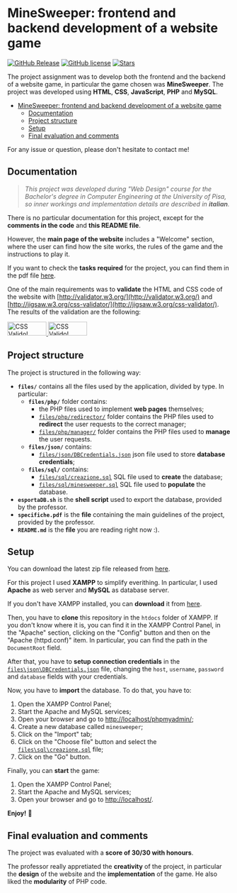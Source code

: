 # MineSweeper: frontend and backend development of a website game

[![GitHub Release](https://img.shields.io/github/release/EmanueleRsp/MineSweeper-Website-game?style=flat)](https://github.com/EmanueleRsp/MineSweeper-Website-game/releases) [![GitHub license](https://img.shields.io/github/license/EmanueleRsp/MineSweeper-Website-game?style=flat)](https://github.com/EmanueleRsp/MineSweeper-Website-game/blob/main/LICENSE) 
[![Stars](https://img.shields.io/github/stars/EmanueleRsp/MineSweeper-Website-game?style=social&label=Stars)](https://github.com/EmanueleRsp/MineSweeper-Website-game/stargazers) 

The project assignment was to develop both the frontend and the backend of a website game, in particular the game chosen was **MineSweeper**. The project was developed using **HTML**, **CSS**, **JavaScript**, **PHP** and **MySQL**.
- [MineSweeper: frontend and backend development of a website game](#minesweeper-frontend-and-backend-development-of-a-website-game)
  - [Documentation](#documentation)
  - [Project structure](#project-structure)
  - [Setup](#setup)
  - [Final evaluation and comments](#final-evaluation-and-comments)

For any issue or question, please don't hesitate to contact me!

## Documentation

> _This project was developed during "Web Design" course for the Bachelor's degree in Computer Engineering at the University of Pisa, so inner workings and implementation details are described in **italian**._

There is no particular documentation for this project, except for the **comments in the code** and **this README file**. 

However, the **main page of the website** includes a "Welcome" section, where the user can find how the site works, the rules of the game and the instructions to play it.

If you want to check the **tasks required** for the project, you can find them in the pdf file [here](specifiche.pdf).

One of the main requirements was to **validate** the HTML and CSS code of the website with [http://validator.w3.org/](http://validator.w3.org/) and [http://jigsaw.w3.org/css-validator/](http://jigsaw.w3.org/css-validator/). The results of the validation are the following:
<p>
    <a href="http://jigsaw.w3.org/css-validator/check/referer">
        <img style="border:0;width:88px;height:31px"
            src="https://www.w3.org/Icons/valid-html401-blue"
            alt="CSS Valido!" />
    </a>
    <a href="http://jigsaw.w3.org/css-validator/check/referer">
        <img style="border:0;width:88px;height:31px"
            src="http://jigsaw.w3.org/css-validator/images/vcss-blue"
            alt="CSS Valido!" />
    </a>
</p>

## Project structure

The project is structured in the following way:
- **`files/`** contains all the files used by the application, divided by type. In particular:
  - **`files/php/`** folder contains:
    - the PHP files used to implement **web pages** themselves;
    - [`files/php/redirector/`](files/php/redirector) folder contains the PHP files used to **redirect** the user requests to the correct manager;
    - [`files/php/manager/`](files/php/manager) folder contains the PHP files used to **manage** the user requests.
  - **`files/json/`** contains:
    - [`files/json/DBCredentials.json`](files/json/DBCredentials.json) json file used to store **database credentials**;
  - **`files/sql/`** contains:
    - [`files/sql/creazione.sql`](files/sql/creazione.sql) SQL file used to **create** the database;
    - [`files/sql/minesweeper.sql`](files/sql/minesweeper.sql) SQL file used to **populate** the database.
- **`esportaDB.sh`** is the **shell script** used to export the database, provided by the professor.
- **`specifiche.pdf`** is the **file** containing the main guidelines of the project, provided by the professor.
- **`README.md`** is the **file** you are reading right now :).


## Setup

You can download the latest zip file released from [here](https://github.com/EmanueleRsp/MineSweeper-Website-game/releases). 

For this project I used **XAMPP** to simplify everithing. In particular, I used **Apache** as web server and **MySQL** as database server.

If you don't have XAMPP installed, you can **download** it from [here](https://www.apachefriends.org/it/index.html).

Then, you have to **clone** this repository in the `htdocs` folder of XAMPP. If you don't know where it is, you can find it in the XAMPP Control Panel, in the "Apache" section, clicking on the "Config" button and then on the "Apache (httpd.conf)" item. In particular, you can find the path in the `DocumentRoot` field.

After that, you have to **setup connection credentials** in the [`files\json\DBCredentials.json`](files\json\DBCredentials.json) file, changing the `host`, `username`, `password` and `database` fields with your credentials.

Now, you have to **import** the database. To do that, you have to:
1. Open the XAMPP Control Panel;
2. Start the Apache and MySQL services;
3. Open your browser and go to [http://localhost/phpmyadmin/](http://localhost/phpmyadmin/);
4. Create a new database called `minesweeper`;
5. Click on the "Import" tab;
6. Click on the "Choose file" button and select the [`files\sql\creazione.sql`](files\sql\creazione.sql) file;
7. Click on the "Go" button.

Finally, you can **start** the game:
1. Open the XAMPP Control Panel;
2. Start the Apache and MySQL services;
3. Open your browser and go to [http://localhost/](http://localhost/).

**Enjoy!** 🌼


## Final evaluation and comments

The project was evaluated with a **score of 30/30 with honours**.

The professor really appretiated the **creativity** of the project, in particular the **design** of the website and the **implementation** of the game. He also liked the **modularity** of PHP code.
 
